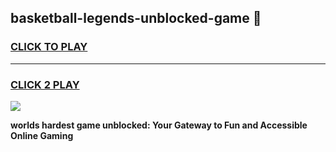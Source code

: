 
## basketball-legends-unblocked-game 👋
<h3>
<a href="https://premium.freeplayer.one?title=basketball-legends-unblocked-game&ref=14F">CLICK TO PLAY</a></h3>
<hr>

<h3>
<a href="https://premium.freeplayer.one?title=basketball-legends-unblocked-game&ref=14F">CLICK 2 PLAY</a>
  
</h3>

<a href="https://premium.freeplayer.one?title=basketball-legends-unblocked-game&ref=12F/"><img src="https://clearcache.store/games.png"></a>


**worlds hardest game unblocked: Your Gateway to Fun and Accessible Online Gaming**
